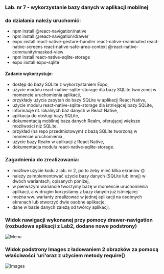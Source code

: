 ### Lab. nr 7 - wykorzystanie bazy danych w aplikacji mobilnej

### do działania należy uruchomić:
- npm install @react-navigation/native
- npm install @react-navigation/drawer
- expo install react-native-gesture-handler react-native-reanimated react-native-screens react-native-safe-area-context @react-native-community/masked-view
- npm install react-native-sqlite-storage
- expo install expo-sqlite

#### Zadanie wykorzystuje:
- dostęp do bazy SQLite z wykorzystaniem Expo,
- użycie modułu react-native-sqlite-storage dla bazy SQLite tworzonej w momencie uruchomienia aplikacji,
- przykłady użycia zapytań do bazy SQLite w aplikacji React Native,
- użycie modułu react-native-sqlite-storage dla istniejącej bazy SQLite,
- informacje nt. lokalnych baz danych w React Native,
- aplikacja do obsługi bazy SQLite,
- dokumentacją mobilnej baza danych Realm, oferującej większe możliwości niż SQLite,
- przykład (na repo przedmiotowym) z bazą SQLite tworzoną w momencie uruchomienia ,
- użycie bazy Realm w aplikacji z React Native,
- dokumentacja modułu react-native-sqlite-storage.

### Zagadnienia do zrealizowania:
- możliwe użycie kodu z lab. nr 2, po to żeby mieć kilka ekranów 🌞
- należy zaimplementować użycie bazy danych (SQLite lub innej) w dwóch wariantach, opisanych poniżej,
- w pierwszym wariancie tworzymy bazę w momencie uruchomienia aplikacji, a w drugim korzystamy z bazy danych już istniejącej
- można ww. warianty zrealizować w jednej aplikacji na osobnych ekranach lub stworzyć dwie osobne aplikacje,
- dane w bazie danych zależą od twórcy aplikacji,

### Widok nawigacji wykonanej przy pomocy drawer-navigation (rozbudowa aplikacji z Lab2, dodane nowe podstrony)
![Menu](Screenshots/Menu.png "Menu")

### Widok podstrony Images z ładowaniem 2 obrazków za pomocą właściwości 'uri'oraz z użyciem metody require()
![Images](Screenshots/Images.png "Images")

